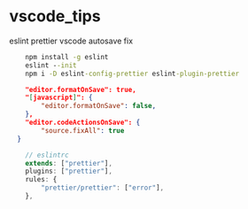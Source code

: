 # vscode_tips

eslint prettier vscode autosave fix

```cmd
    npm install -g eslint
    eslint --init
    npm i -D eslint-config-prettier eslint-plugin-prettier

```

```json
    "editor.formatOnSave": true,
    "[javascript]": {
        "editor.formatOnSave": false,
    },
    "editor.codeActionsOnSave": {
        "source.fixAll": true
  }
```

```javascript
    // eslintrc
    extends: ["prettier"],
    plugins: ["prettier"],
    rules: {
        "prettier/prettier": ["error"],
    },
```
